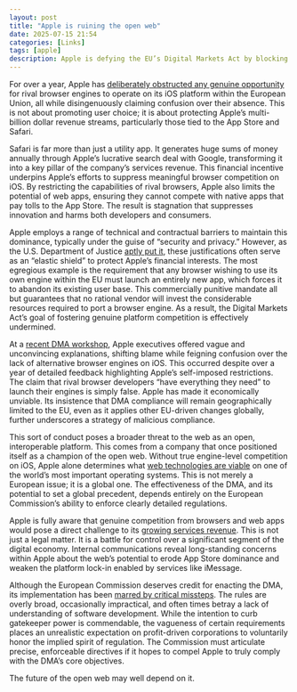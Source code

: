 ```yaml
---
layout: post
title: "Apple is ruining the open web"
date: 2025-07-15 21:54
categories: [Links]
tags: [apple]
description: Apple is defying the EU’s Digital Markets Act by blocking rival browser engines on iOS, protecting Safari’s immense profits. The result is the company ruining the open web.
---
```


For over a year, Apple has [deliberately obstructed any genuine opportunity](https://mezha.media/en/news/apple-still-bans-other-browser-engines-for-ios-303349/#:~:text=Apple%20restricts%20developers%20from%20using,Software) for rival browser engines to operate on its iOS platform within the European Union, all while disingenuously claiming confusion over their absence. This is not about promoting user choice; it is about protecting Apple’s multi-billion dollar revenue streams, particularly those tied to the App Store and Safari.

Safari is far more than just a utility app. It generates huge sums of money annually through Apple’s lucrative search deal with Google, transforming it into a key pillar of the company’s services revenue. This financial incentive underpins Apple’s efforts to suppress meaningful browser competition on iOS. By restricting the capabilities of rival browsers, Apple also limits the potential of web apps, ensuring they cannot compete with native apps that pay tolls to the App Store. The result is stagnation that suppresses innovation and harms both developers and consumers.

Apple employs a range of technical and contractual barriers to maintain this dominance, typically under the guise of “security and privacy.” However, as the U.S. Department of Justice [aptly put it](https://uk.news.yahoo.com/doj-calls-apples-privacy-justifications-061028342.html), these justifications often serve as an “elastic shield” to protect Apple’s financial interests. The most egregious example is the requirement that any browser wishing to use its own engine within the EU must launch an entirely new app, which forces it to abandon its existing user base. This commercially punitive mandate all but guarantees that no rational vendor will invest the considerable resources required to port a browser engine. As a result, the Digital Markets Act’s goal of fostering genuine platform competition is effectively undermined.

At a [recent DMA workshop](https://youtu.be/_nRU9XUbnpM), Apple executives offered vague and unconvincing explanations, shifting blame while feigning confusion over the lack of alternative browser engines on iOS. This occurred despite over a year of detailed feedback highlighting Apple’s self-imposed restrictions. The claim that rival browser developers “have everything they need” to launch their engines is simply false. Apple has made it economically unviable. Its insistence that DMA compliance will remain geographically limited to the EU, even as it applies other EU-driven changes globally, further underscores a strategy of malicious compliance.

This sort of conduct poses a broader threat to the web as an open, interoperable platform. This comes from a company that once positioned itself as a champion of the open web. Without true engine-level competition on iOS, Apple alone determines what [web technologies are viable](https://open-web-advocacy.org/blog/apples-browser-engine-ban-persists-even-under-the-dma/) on one of the world’s most important operating systems. This is not merely a European issue; it is a global one. The effectiveness of the DMA, and its potential to set a global precedent, depends entirely on the European Commission’s ability to enforce clearly detailed regulations.

Apple is fully aware that genuine competition from browsers and web apps would pose a direct challenge to its [growing services revenue](https://sixcolors.com/post/2025/05/apple-q2-2025-results-and-charts-95-4b-revenue/). This is not just a legal matter. It is a battle for control over a significant segment of the digital economy. Internal communications reveal long-standing concerns within Apple about the web’s potential to erode App Store dominance and weaken the platform lock-in enabled by services like iMessage.

Although the European Commission deserves credit for enacting the DMA, its implementation has been [marred by critical missteps](https://www.promarket.org/2023/08/03/european-digital-platform-regulation-risks-undermining-itself-with-over-centralization/). The rules are overly broad, occasionally impractical, and often times betray a lack of understanding of software development. While the intention to curb gatekeeper power is commendable, the vagueness of certain requirements places an unrealistic expectation on profit-driven corporations to voluntarily honor the implied spirit of regulation. The Commission must articulate precise, enforceable directives if it hopes to compel Apple to truly comply with the DMA’s core objectives.

The future of the open web may well depend on it.
